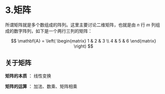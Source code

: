 # 3.矩阵

所谓矩阵就是多个数组成的阵列。这里主要讨论二维矩阵，也就是由 $n$ 行 $m$ 列组成的数字阵列，如下是一个两行三列的矩阵：  

$$
\mathbf{A} = \left(
    \begin{matrix}
        1 & 2 & 3 \\
        4 & 5 & 6
    \end{matrix}
\right)
$$

## 关于矩阵

**矩阵的本质** ： 线性变换  

**矩阵的运算** ： 加法、数乘、矩阵相乘

